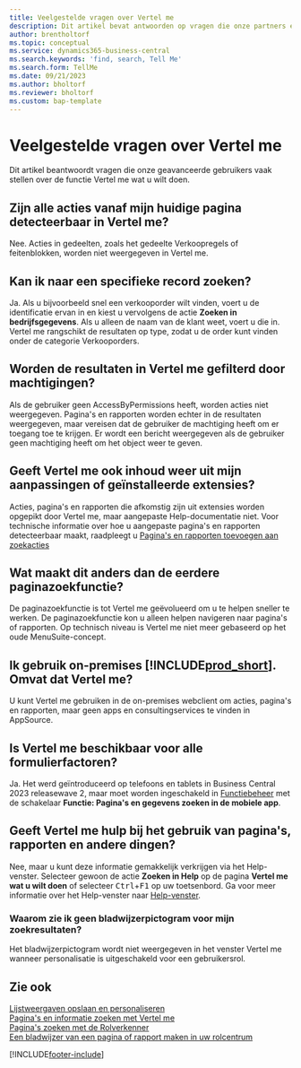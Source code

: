 ```yaml
---
title: Veelgestelde vragen over Vertel me
description: Dit artikel bevat antwoorden op vragen die onze partners en klanten vaak hebben over de functie Vertel me.
author: brentholtorf
ms.topic: conceptual
ms.service: dynamics365-business-central
ms.search.keywords: 'find, search, Tell Me'
ms.search.form: TellMe
ms.date: 09/21/2023
ms.author: bholtorf
ms.reviewer: bholtorf
ms.custom: bap-template
---
```

# Veelgestelde vragen over Vertel me

Dit artikel beantwoordt vragen die onze geavanceerde gebruikers vaak stellen over de functie Vertel me wat u wilt doen.

## Zijn alle acties vanaf mijn huidige pagina detecteerbaar in Vertel me?

Nee. Acties in gedeelten, zoals het gedeelte Verkoopregels of feitenblokken, worden niet weergegeven in Vertel me.

## Kan ik naar een specifieke record zoeken?

Ja. Als u bijvoorbeeld snel een verkooporder wilt vinden, voert u de identificatie ervan in en kiest u vervolgens de actie **Zoeken in bedrijfsgegevens**. Als u alleen de naam van de klant weet, voert u die in. Vertel me rangschikt de resultaten op type, zodat u de order kunt vinden onder de categorie Verkooporders.

## Worden de resultaten in Vertel me gefilterd door machtigingen?

Als de gebruiker geen AccessByPermissions heeft, worden acties niet weergegeven. Pagina's en rapporten worden echter in de resultaten weergegeven, maar vereisen dat de gebruiker de machtiging heeft om er toegang toe te krijgen. Er wordt een bericht weergegeven als de gebruiker geen machtiging heeft om het object weer te geven.

## Geeft Vertel me ook inhoud weer uit mijn aanpassingen of geïnstalleerde extensies?

Acties, pagina's en rapporten die afkomstig zijn uit extensies worden opgepikt door Vertel me, maar aangepaste Help-documentatie niet. Voor technische informatie over hoe u aangepaste pagina's en rapporten detecteerbaar maakt, raadpleegt u [Pagina's en rapporten toevoegen aan zoekacties](/dynamics365/business-central/dev-itpro/developer/devenv-al-menusuite-functionality)

## Wat maakt dit anders dan de eerdere paginazoekfunctie?

De paginazoekfunctie is tot Vertel me geëvolueerd om u te helpen sneller te werken. De paginazoekfunctie kon u alleen helpen navigeren naar pagina's of rapporten. Op technisch niveau is Vertel me niet meer gebaseerd op het oude MenuSuite-concept.

## Ik gebruik on-premises [!INCLUDE[prod_short](includes/prod_short.md)]. Omvat dat Vertel me?

U kunt Vertel me gebruiken in de on-premises webclient om acties, pagina's en rapporten, maar geen apps en consultingservices te vinden in AppSource.

## Is Vertel me beschikbaar voor alle formulierfactoren?

Ja. Het werd geïntroduceerd op telefoons en tablets in Business Central 2023 releasewave 2, maar moet worden ingeschakeld in [Functiebeheer](/dynamics365/business-central/dev-itpro/administration/feature-management) met de schakelaar **Functie: Pagina's en gegevens zoeken in de mobiele app**. 

<!-- removed in v20 because of Help pane
### Are the documentation results available in any language?
The help articles display in the language you have specified in **My Settings**, if help is available in that language.
-->

## Geeft Vertel me hulp bij het gebruik van pagina's, rapporten en andere dingen?

Nee, maar u kunt deze informatie gemakkelijk verkrijgen via het Help-venster. Selecteer gewoon de actie **Zoeken in Help** op de pagina **Vertel me wat u wilt doen** of selecteer <kbd>Ctrl</kbd>+<kbd>F1</kbd> op uw toetsenbord. Ga voor meer informatie over het Help-venster naar [Help-venster](product-help-and-support.md#help-pane).

### Waarom zie ik geen bladwijzerpictogram voor mijn zoekresultaten?

Het bladwijzerpictogram wordt niet weergegeven in het venster Vertel me wanneer personalisatie is uitgeschakeld voor een gebruikersrol.

## Zie ook  

[Lijstweergaven opslaan en personaliseren](ui-views.md)  
[Pagina's en informatie zoeken met Vertel me](ui-search.md)  
[Pagina's zoeken met de Rolverkenner](ui-role-explorer.md)  
[Een bladwijzer van een pagina of rapport maken in uw rolcentrum](ui-bookmarks.md)

[!INCLUDE[footer-include](includes/footer-banner.md)]
